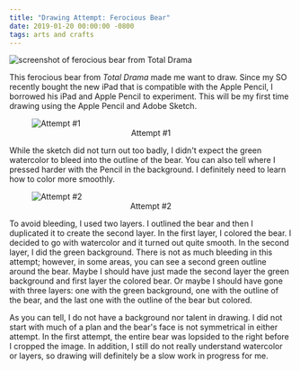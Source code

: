 ```yaml
---
title: "Drawing Attempt: Ferocious Bear"
date: 2019-01-20 00:00:00 -0800
tags: arts and crafts
---
```


![screenshot of ferocious bear from Total Drama](https://i.imgur.com/JIjrfG3.png)

This ferocious bear from *Total Drama* made me want to draw. Since my SO recently bought the new iPad that is compatible with the Apple Pencil, I borrowed his iPad and Apple Pencil to experiment. This will be my first time drawing using the Apple Pencil and Adobe Sketch.

<figure>
    <img src="https://i.imgur.com/wa2Ejxu.jpg" alt="Attempt #1">
    <center><figcaption>Attempt #1</figcaption></center>
</figure>

While the sketch did not turn out too badly, I didn't expect the green watercolor to bleed into the outline of the bear. You can also tell where I pressed harder with the Pencil in the background. I definitely need to learn how to color more smoothly.

<figure>
    <img src="https://i.imgur.com/8N2K7Y4.jpg" alt="Attempt #2">
    <center><figcaption>Attempt #2</figcaption></center>
</figure>

To avoid bleeding, I used two layers. I outlined the bear and then I duplicated it to create the second layer. In the first layer, I colored the bear. I decided to go with watercolor and it turned out quite smooth. In the second layer, I did the green background. There is not as much bleeding in this attempt; however, in some areas, you can see a second green outline around the bear. Maybe I should have just made the second layer the green background and first layer the colored bear. Or maybe I should have gone with three layers: one with the green background, one with the outline of the bear, and the last one with the outline of the bear but colored.

As you can tell, I do not have a background nor talent in drawing. I did not start with much of a plan and the bear's face is not symmetrical in either attempt. In the first attempt, the entire bear was lopsided to the right before I cropped the image. In addition, I still do not really understand watercolor or layers, so drawing will definitely be a slow work in progress for me.
